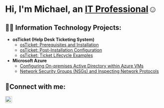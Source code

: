 <h1>Hi, I'm Michael, an <a href="https://linkedin.com/in/MichaelPowell">IT Professional</a>☺</h1>

<h2>👨‍💻 Information Technology Projects:</h2>

- <b>osTicket (Help Desk Ticketing System)</b>
  - [osTicket: Prerequisites and Installation](https://github.com/MichaelPowell07/osticket-prereqs)
  - [osTicket: Post-Installation Configuration](https://github.com/MichaelPowell07/osTicket---post-install-configuration-)
  - [osTicket: Ticket Lifecycle Examples](https://github.com/MichaelPowell07/ticket-lifecycle)
- <b>Microsoft Azure</b>
  - [Configuring On-premises Active Directory within Azure VMs](https://github.com/MichaelPowell07/Active-Directory-)
  - [Network Security Groups (NSGs) and Inspecting Network Protocols](https://github.com/MichaelPowell07/Network-Protocols-)

<h2>🤳Connect with me:</h2>


[<img align="left" alt="MichaelPowell | LinkedIn" width="22px" src="https://cdn.jsdelivr.net/npm/simple-icons@v3/icons/linkedin.svg" />][linkedin]


[linkedin]: https://linkedin.com/in/MichaelPowell
